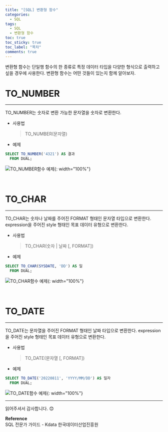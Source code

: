 ```yaml
---
title: "[SQL] 변환형 함수"
categories:
  - SQL
tags:
  - SQL
  - 변환형 함수
toc: true
toc_sticky: true
toc_label: "목차"
comments: true
---
```


변환형 함수는 단일행 함수의 한 종류로 특정 데이터 타입을 다양한 형식으로 출력하고 싶을 경우에 사용한다. 변환형 함수는 어떤 것들이 있는지 함께 알아보자.

# TO_NUMBER
---
TO_NUMBER는 숫자로 변환 가능한 문자열을 숫자로 변환한다.

- 사용법
  >TO_NUMBER(문자열)

- 예제

```sql
SELECT TO_NUMBER('4321') AS 결과
  FROM DUAL;
```

![TO_NUMBER함수 예제](/blog/assets/img/posts/20220928/query-example25.png "TO_NUMBER함수 예제"){: width="100%"}

<br>

# TO_CHAR
---
TO_CHAR는 숫자나 날짜를 주어진 FORMAT 형태인 문자열 타입으로 변환한다. expression을 주어진 style 형태인 목표 데이터 유형으로 변환한다.

- 사용법
  >TO_CHAR(숫자 | 날짜 [, FORMAT])

- 예제

```sql
SELECT TO_CHAR(SYSDATE, 'DD') AS 일
  FROM DUAL;
```

![TO_CHAR함수 예제](/blog/assets/img/posts/20220928/query-example26.png "TO_CHAR함수 예제"){: width="100%"}

<br>

# TO_DATE
---
TO_DATE는 문자열을 주어진 FORMAT 형태인 날짜 타입으로 변환한다. expression을 주어진 style 형태인 목표 데이터 유형으로 변환한다.

- 사용법
  >TO_DATE(문자열 [, FORMAT])

- 예제

```sql
SELECT TO_DATE('20220811', 'YYYY/MM/DD') AS 일자
  FROM DUAL;
```

![TO_DATE함수 예제](/blog/assets/img/posts/20220928/query-example27.png "TO_DATE함수 예제"){: width="100%"}

---

읽어주셔서 감사합니다. 😊 

__Reference__  
SQL 전문가 가이드 - Kdata 한국데이터산업진흥원